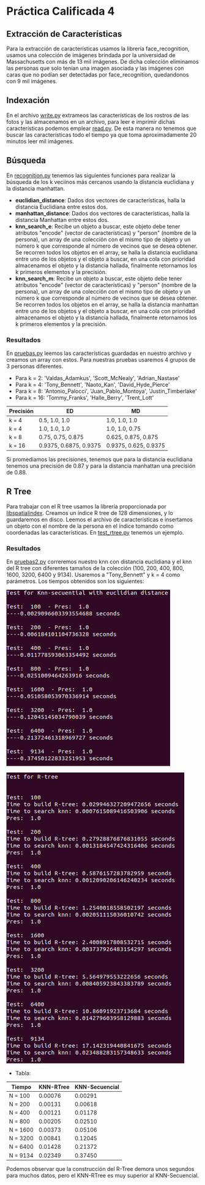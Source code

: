 # Práctica Calificada 4

## Extracción de Características

Para la extracción de características usamos la librería face_recognition, usamos una colección de imágenes brindada por la universidad de Massachusetts con más de 13 mil imágenes. De dicha colección eliminamos las personas que solo tenían una imagen asociada y las imágenes con caras que no podían ser detectadas por face_recognition, quedandonos con 9 mil imágenes.

## Indexación

En el archivo [write.py](write.py) extrameos las características de los rostros de las fotos y las almacenamos en un archivo, para leer e imprimir dichas características podemos emplear [read.py](read.py). De esta manera no tenemos que buscar las características todo el tiempo ya que toma aproximadamente 20 minutos leer mil imágenes.

## Búsqueda

En [recognition.py](recognition.py) tenemos las siguientes funciones para realizar la búsqueda de los k veciinos más cercanos usando la distancia euclidiana y la distancia manhattan.

- **euclidian_distance**: Dados dos vectores de características, halla la distancia Euclidiana entre estos dos.
- **manhattan_distance**: Dados dos vectores de características, halla la distancia Manhattan entre estos dos.
- **knn_search_e**: Recibe un objeto a buscar, este objeto debe tener atributos "encode" (vector de características) y "person" (nombre de la persona), un array de una colección con el mismo tipo de objeto y un número k que corresponde al número de vecinos que se desea obtener. Se recorren todos los objetos en el array, se halla la distancia euclidiana entre uno de los objetos y el objeto a buscar, en una cola con prioridad almacenamos el objeto y la distancia hallada, finalmente retornamos los k primeros elementos y la precisión.
- **knn_search_m**: Recibe un objeto a buscar, este objeto debe tener atributos "encode" (vector de características) y "person" (nombre de la persona), un array de una colección con el mismo tipo de objeto y un número k que corresponde al número de vecinos que se desea obtener. Se recorren todos los objetos en el array, se halla la distancia manhattan entre uno de los objetos y el objeto a buscar, en una cola con prioridad almacenamos el objeto y la distancia hallada, finalmente retornamos los k primeros elementos y la precisión. 

### Resultados

En [pruebas.py](pruebas.py) leemos las características guardadas en nuestro archivo y creamos un array con estos. Para nuestras pruebas usaremos 4 grupos de 3 personas diferentes. 

- Para k = 2: 'Valdas_Adamkus', 'Scott_McNealy', 'Adrian_Nastase'
- Para k = 4: 'Tony_Bennett', 'Naoto_Kan', 'David_Hyde_Pierce'
- Para k = 8: 'Antonio_Palocci', 'Juan_Pablo_Montoya', 'Justin_Timberlake'
- Para k = 16: 'Tommy_Franks', 'Halle_Berry', 'Trent_Lott'


Precisión | ED | MD
------------ | ------------- | -------------
k = 4| 0.5, 1.0, 1.0 | 1.0, 1.0, 1.0
k = 4| 1.0, 1.0, 1.0 | 1.0, 1.0, 0.75
k = 8| 0.75, 0.75, 0.875 | 0.625, 0.875, 0.875
k = 16| 0.9375, 0.6875, 0.9375 | 0.9375, 0.625, 0.9375

Si promediamos las precisiones, tenemos que para la distancia euclidiana tenemos una precisión de 0.87 y para la distancia manhattan una precisión de 0.88.

## R Tree

Para trabajar con el R tree usamos la librería proporcionada por [libspatialindex](https://toblerity.org/rtree/install.html#nix). Creamos un índice R tree de 128 dimensiones, y lo guardaremos en disco. Leemos el archivo de características e insertamos un objeto con el nombre de la persona en el índice tomando como coordenadas las características. En [test_rtree.py](test_rtree.py) tenemos un ejemplo. 

### Resultados

En [pruebas2.py](pruebas2.py) correremos nuestro knn con distancia euclidiana y el knn del R tree con diferentes tamaños de la colección (100, 200, 400, 800, 1600, 3200, 6400 y 9134). Usaremos a "Tony_Bennett" y k = 4 como parámetros. Los tiempos obtenidos son los siguientes:

![Test1](img/test1.png)

![Test2](img/test2.png)

- Tabla:

Tiempo | KNN-RTree | KNN-Secuencial
------------ | ------------- | -------------
N = 100 | 0.00076 | 0.00291
N = 200 | 0.00131 | 0.00618
N = 400 | 0.00121 | 0.01178
N = 800 | 0.00205 | 0.02510
N = 1600 | 0.00373 | 0.05106
N = 3200 | 0.00841 | 0.12045
N = 6400 | 0.01428 | 0.21372
N = 9134 | 0.02349 | 0.37450

Podemos observar que la construcción del R-Tree demora unos segundos para muchos datos, pero el KNN-RTree es muy superior al KNN-Secuencial.

